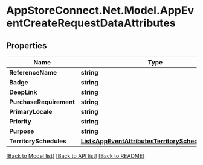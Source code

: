 # AppStoreConnect.Net.Model.AppEventCreateRequestDataAttributes

## Properties

Name | Type | Description | Notes
------------ | ------------- | ------------- | -------------
**ReferenceName** | **string** |  | 
**Badge** | **string** |  | [optional] 
**DeepLink** | **string** |  | [optional] 
**PurchaseRequirement** | **string** |  | [optional] 
**PrimaryLocale** | **string** |  | [optional] 
**Priority** | **string** |  | [optional] 
**Purpose** | **string** |  | [optional] 
**TerritorySchedules** | [**List&lt;AppEventAttributesTerritorySchedulesInner&gt;**](AppEventAttributesTerritorySchedulesInner.md) |  | [optional] 

[[Back to Model list]](../README.md#documentation-for-models) [[Back to API list]](../README.md#documentation-for-api-endpoints) [[Back to README]](../README.md)

